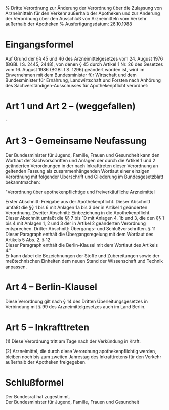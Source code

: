 % Dritte Verordnung zur Änderung der Verordnung über die Zulassung von Arzneimitteln für den Verkehr außerhalb der Apotheken und zur Änderung der Verordnung über den Ausschluß von Arzneimitteln vom Verkehr außerhalb der Apotheken
% Ausfertigungsdatum: 26.10.1988
 
# Eingangsformel

Auf Grund der §§ 45 und 46 des Arzneimittelgesetzes vom 24. August 1976 (BGBl. I S. 2445, 2448), von denen § 45 durch Artikel 1 Nr. 26 des Gesetzes vom 16. August 1986 (BGBl. I S. 1296) geändert worden ist, wird im Einvernehmen mit dem Bundesminister für Wirtschaft und dem Bundesminister für Ernährung, Landwirtschaft und Forsten nach Anhörung des Sachverständigen-Ausschusses für Apothekenpflicht verordnet:

# Art 1 und Art 2 – (weggefallen)

\-

# Art 3 – Gemeinsame Neufassung

Der Bundesminister für Jugend, Familie, Frauen und Gesundheit kann den Wortlaut der Sachvorschriften und Anlagen der durch die Artikel 1 und 2 geänderten Verordnungen in der nach Inkrafttreten dieser Verordnung an geltenden Fassung als zusammenhängenden Wortlaut einer einzigen Verordnung mit folgender Überschrift und Gliederung im Bundesgesetzblatt bekanntmachen:

  
"Verordnung über apothekenpflichtige und freiverkäufliche Arzneimittel

Erster Abschnitt: Freigabe aus der Apothekenpflicht. Dieser Abschnitt umfaßt die §§ 1 bis 6 mit Anlagen 1a bis 3 der in Artikel 1 geänderten Verordnung. Zweiter Abschnitt: Einbeziehung in die Apothekenpflicht. Dieser Abschnitt umfaßt die §§ 7 bis 10 mit Anlagen 4, 1b und 3, die den §§ 1 bis 4 mit Anlagen 1, 2 und 3 der in Artikel 2 geänderten Verordnung entsprechen. Dritter Abschnitt: Übergangs- und Schlußvorschriften. § 11  
Dieser Paragraph enthält die Übergangsregelung mit dem Wortlaut des Artikels 5 Abs. 2. § 12  
Dieser Paragraph enthält die Berlin-Klausel mit dem Wortlaut des Artikels 4."  
Er kann dabei die Bezeichnungen der Stoffe und Zubereitungen sowie der meßtechnischen Einheiten dem neuen Stand der Wissenschaft und Technik anpassen.

# Art 4 – Berlin-Klausel

Diese Verordnung gilt nach § 14 des Dritten Überleitungsgesetzes in Verbindung mit § 99 des Arzneimittelgesetzes auch im Land Berlin.

# Art 5 – Inkrafttreten

(1) Diese Verordnung tritt am Tage nach der Verkündung in Kraft.

(2) Arzneimittel, die durch diese Verordnung apothekenpflichtig werden, bleiben noch bis zum zweiten Jahrestag des Inkrafttretens für den Verkehr außerhalb der Apotheken freigegeben.

# Schlußformel

Der Bundesrat hat zugestimmt.   
Der Bundesminister für Jugend, Familie, Frauen und Gesundheit
